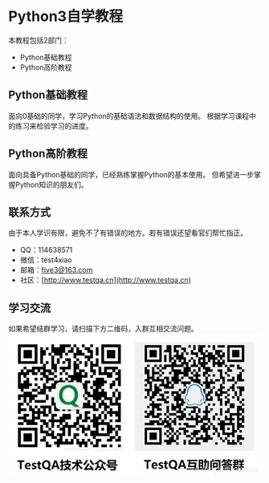 # Python3自学教程
本教程包括2部门：
- Python基础教程
- Python高阶教程

## Python基础教程
面向0基础的同学，学习Python的基础语法和数据结构的使用。
根据学习课程中的练习来检验学习的进度。

## Python高阶教程
面向具备Python基础的同学，已经熟练掌握Python的基本使用。
但希望进一步掌握Python知识的朋友们。

## 联系方式
由于本人学识有限，避免不了有错误的地方。若有错误还望看官们帮忙指正。
- QQ：114638571
- 微信：test4xiao
- 邮箱：five3@163.com
- 社区：[http://www.testqa.cn](http://www.testqa.cn)

## 学习交流
如果希望结群学习，请扫描下方二维码，入群互相交流问题。
![纠正](https://github.com/five3/python-open-class/blob/master/images/contact.jpg?raw=true)
